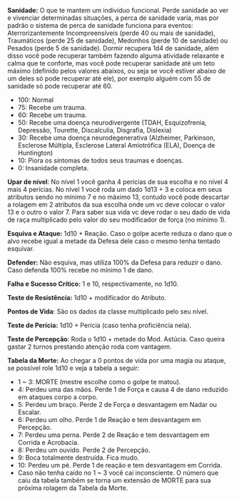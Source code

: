 **Sanidade:** O que te mantem um indivíduo funcional. Perde sanidade ao ver e vivenciar determinadas situações, a perca de sanidade varia, mas por padrão o sistema de perca de sanidade funciona para eventos: Aterrorizantemente Incompreensíveis (perde 40 ou mais de sanidade), Traumáticos (perde 25 de sanidade), Medonhos (perde 10 de sanidade) ou Pesados (perde 5 de sanidade). Dormir recupera 1d4 de sanidade, além disso você pode recuperar também fazendo alguma atividade relaxante e calma que te conforte, mas você pode recuperar sanidade até um teto máximo (definido pelos valores abaixos, ou seja se você estiver abaixo de um deles só pode recuperar até ele), por exemplo alguém com 55 de sanidade só pode recuperar até 60.
- 100: Normal
- 75: Recebe um trauma.
- 60: Recebe um trauma.
- 50: Recebe uma doença neurodivergente (TDAH, Esquizofrenia, Depressão, Tourette, Discalculia, Disgrafia, Dislexia)
- 30: Recebe uma doença neurodegenerativa (Alzheimer, Parkinson, Esclerose Múltipla, Esclerose Lateral Amiotrófica (ELA), Doença de Huntington)
- 10: Piora os sintomas de todos seus traumas e doenças.
- 0: Insanidade completa.

**Upar de nível**: No nível 1 você ganha 4 perícias de sua escolha e no nível 4 mais 4 perícias. No nível 1 você roda um dado 1d13 + 3 e coloca em seus atributos sendo no mínimo 7 e no máximo 13, contudo você pode descartar a rolagem em 2 atributos da sua escolha onde um vc deve colocar o valor 13 e o outro o valor 7. Para saber sua vida vc deve rodar o seu dado de vida de raça multiplicado pelo valor do seu modificador de força (no mínimo 1).

**Esquiva e Ataque:** 1d10 + Reação. Caso o golpe acerte reduza o dano que o alvo recebe igual a metade da Defesa dele caso o mesmo tenha tentado esquivar.

**Defender:** Não esquiva, mas utiliza 100% da Defesa para reduzir o dano. Caso defenda 100% recebe no mínimo 1 de dano.

**Falha e Sucesso Crítico:** 1 e 10, respectivamente, no 1d10.

**Teste de Resistência:** 1d10 + modificador do Atributo.

**Pontos de Vida**: São os dados da classe multiplicado pelo seu nível. 

**Teste de Perícia:** 1d10 + Perícia (caso tenha proficiência nela).

**Teste de Percepção**: Roda o 1d10 + metade do Mod. Astúcia. Caso queira gastar 2 turnos prestando atenção roda com vantagem.

**Tabela da Morte:** Ao chegar a 0 pontos de vida por uma magia ou ataque, se possível role 1d10 e veja a tabela a seguir:
- 1 ~ 3: MORTE (mestre escolhe como o golpe te matou).
- 4: Perdeu uma das mãos. Perde 1 de Força e causa 4 de dano reduzido em ataques corpo a corpo.
- 5: Perdeu um braço. Perde 2 de Força e desvantagem em Nadar ou Escalar.
- 6: Perdeu um olho. Perde 1 de Reação e tem desvantagem em Percepção.
- 7: Perdeu uma perna. Perde 2 de Reação e tem desvantagem em Corrida e Acrobacia.
- 8: Perdeu um ouvido. Perde 2 de Percepção.
- 9: Boca totalmente destruída. Fica mudo.
- 10: Perdeu um pé. Perde 1 de reação e tem desvantagem em Corrida.
- Caso não tenha caído no 1 ~ 3 você cai inconsciente. O número que caiu da tabela também se torna um extensão de MORTE para sua próxima rolagem da Tabela da Morte.